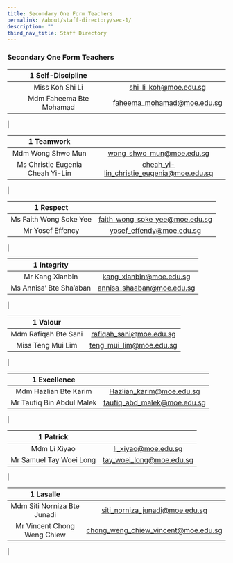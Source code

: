 ```yaml
---
title: Secondary One Form Teachers
permalink: /about/staff-directory/sec-1/
description: ""
third_nav_title: Staff Directory
---
```

### **Secondary One Form Teachers**

| 1 Self-Discipline |  |
|:---:|:---:|
| Miss Koh Shi Li | [shi_li_koh@moe.edu.sg](mailto:shi_li_koh@moe.edu.sg) |
| Mdm Faheema Bte Mohamad | [faheema\_mohamad@moe.edu.sg](mailto:faheema_mohamad@moe.edu.sg) |
|

| 1 Teamwork |  |
|:---:|:---:|
| Mdm Wong Shwo Mun | [wong_shwo_mun@moe.edu.sg](mailto:wong_shwo_mun@moe.edu.sg) |
| Ms Christie Eugenia Cheah Yi-Lin | [cheah_yi-lin_christie_eugenia@moe.edu.sg](mailto:cheah_yi-lin_christie_eugenia@moe.edu.sg) |
|

| 1 Respect |  |
|:---:|:---:|
| Ms Faith Wong Soke Yee | [faith_wong_soke_yee@moe.edu.sg](mailto:faith_wong_soke_yee@moe.edu.sg) |
| Mr Yosef Effency | [yosef_effendy@moe.edu.sg](mailto:yosef_effendy@moe.edu.sg) |
|

| 1 Integrity |  |
|:---:|:---:|
| Mr Kang Xianbin | [kang_xianbin@moe.edu.sg](mailto:kang_xianbin@moe.edu.sg) |
| Ms Annisa’ Bte Sha’aban | [annisa_shaaban@moe.edu.sg](mailto:annisa_shaaban@moe.edu.sg) |
|

| 1 Valour |  |
|:---:|:---:|
| Mdm Rafiqah Bte Sani | [rafiqah_sani@moe.edu.sg](mailto:rafiqah_sani@moe.edu.sg) |
| Miss Teng Mui Lim | [teng_mui_lim@moe.edu.sg](mailto:teng_mui_lim@moe.edu.sg) |
|

| 1 Excellence |  |
|:---:|:---:|
| Mdm Hazlian Bte Karim | [Hazlian_karim@moe.edu.sg](mailto:Hazlian_karim@moe.edu.sg) |
| Mr Taufiq Bin Abdul Malek | [taufiq_abd_malek@moe.edu.sg](mailto:taufiq_abd_malek@moe.edu.sg) |
|

| 1 Patrick |  |
|:---:|:---:|
| Mdm Li Xiyao | [li_xiyao@moe.edu.sg](mailto:li_xiyao@moe.edu.sg) |
| Mr Samuel Tay Woei Long | [tay_woei_long@moe.edu.sg](mailto:tay_woei_long@moe.edu.sg) |
|

| 1 Lasalle |  |
|:---:|:---:|
| Mdm Siti Norniza Bte Junadi | [siti_norniza_junadi@moe.edu.sg](mailto:siti_norniza_junadi@moe.edu.sg) |
| Mr Vincent Chong Weng Chiew | [chong_weng_chiew_vincent@moe.edu.sg](mailto:chong_weng_chiew_vincent@moe.edu.sg) |
|